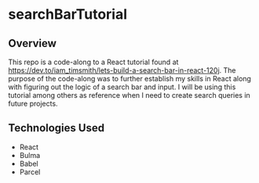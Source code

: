 # searchBarTutorial

## Overview

This repo is a code-along to a React tutorial found at https://dev.to/iam_timsmith/lets-build-a-search-bar-in-react-120j. The purpose of the code-along was to further establish my skills in React along with figuring out the logic of a search bar and input. I will be using this tutorial among others as reference when I need to create search queries in future projects.

## Technologies Used

* React
* Bulma
* Babel
* Parcel
